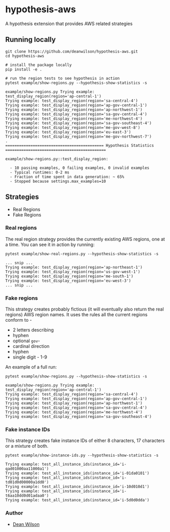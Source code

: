 # hypothesis-aws
A hypothesis extension that provides AWS related strategies


## Running locally

    git clone https://github.com/deanwilson/hypothesis-aws.git
    cd hypothesis-aws

    # install the package locally
    pip install -e .

    # run the region tests to see hypothesis in action
    pytest example/show-regions.py --hypothesis-show-statistics -s

    example/show-regions.py Trying example: test_display_region(region='ap-central-1')
    Trying example: test_display_region(region='sa-central-4')
    Trying example: test_display_region(region='ap-gov-central-1')
    Trying example: test_display_region(region='ap-northwest-1')
    Trying example: test_display_region(region='sa-gov-central-4')
    Trying example: test_display_region(region='me-northwest-4')
    Trying example: test_display_region(region='sa-gov-southeast-4')
    Trying example: test_display_region(region='me-gov-west-8')
    Trying example: test_display_region(region='eu-east-3')
    Trying example: test_display_region(region='me-gov-northwest-7')
    .
    =========================================== Hypothesis Statistics ============================================

    example/show-regions.py::test_display_region:
    
      - 10 passing examples, 0 failing examples, 0 invalid examples
      - Typical runtimes: 0-2 ms
      - Fraction of time spent in data generation: ~ 65%
      - Stopped because settings.max_examples=10

## Strategies

 * Real Regions
 * Fake Regions

### Real regions

The real region strategy provides the currently existing AWS regions, one at a
time. You can see it in action by running:

    pytest example/show-real-regions.py --hypothesis-show-statistics -s

    ... snip ...
    Trying example: test_display_region(region='ap-northeast-1')
    Trying example: test_display_region(region='us-gov-west-1')
    Trying example: test_display_region(region='me-south-1')
    Trying example: test_display_region(region='eu-west-3')
    ... snip ...

### Fake regions

This strategy creates probably fictious (it will eventually also return the real
regions) AWS region names. It uses the rules all the current regions conform to -

 * 2 letters describing 
 * hyphen
 * optional `gov`-
 * cardinal direction
 * hyphen
 * single digit - 1-9

An example of a full run:

    pytest example/show-regions.py --hypothesis-show-statistics -s

    example/show-regions.py Trying example: test_display_region(region='ap-central-1')
    Trying example: test_display_region(region='sa-central-4')
    Trying example: test_display_region(region='ap-gov-central-1')
    Trying example: test_display_region(region='ap-northwest-1')
    Trying example: test_display_region(region='sa-gov-central-4')
    Trying example: test_display_region(region='me-northwest-4')
    Trying example: test_display_region(region='sa-gov-southeast-4')

### Fake instance IDs

This strategy creates fake instance IDs of either 8 characters, 17 characters or a
mixture of both.

    pytest example/show-instance-ids.py --hypothesis-show-statistics -s

    Trying example: test_all_instance_ids(instance_id='i-qad01000aa11000a1')
    Trying example: test_all_instance_ids(instance_id='i-01da0101')
    Trying example: test_all_instance_ids(instance_id='i-td01d0d00000a1dd0')
    Trying example: test_all_instance_ids(instance_id='i-10d010d1')
    Trying example: test_all_instance_ids(instance_id='i-t6aa10dd0d01adaa0')
    Trying example: test_all_instance_ids(instance_id='i-5d0d0dda')

### Author

 * [Dean Wilson](https://www.unixdaemon.net)
